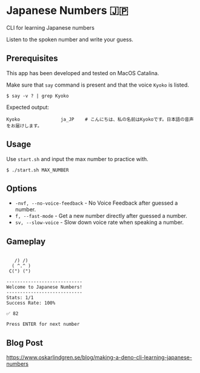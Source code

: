 # Japanese Numbers :jp:
CLI for learning Japanese numbers

Listen to the spoken number and write your guess.

## Prerequisites
This app has been developed and tested on MacOS Catalina.

Make sure that `say` command is present and that the voice `Kyoko` is listed.
```
$ say -v ? | grep Kyoko
```
Expected output:
```
Kyoko               ja_JP    # こんにちは、私の名前はKyokoです。日本語の音声をお届けします。
```

## Usage

Use `start.sh` and input the max number to practice with.
```
$ ./start.sh MAX_NUMBER
```

## Options
* `-nvf, --no-voice-feedback` - No Voice Feedback after guessed a number.
* `f, --fast-mode` - Get a new number directly after guessed a number.
* `sv, --slow-voice` - Slow down voice rate when speaking a number.

## Gameplay

```

   /) /)
  ( ^.^ )
 C(") (")

----------------------------
Welcome to Japanese Numbers!
----------------------------
Stats: 1/1
Success Rate: 100%

✅ 82

Press ENTER for next number
```

## Blog Post
https://www.oskarlindgren.se/blog/making-a-deno-cli-learning-japanese-numbers
